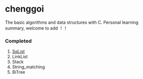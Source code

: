 chenggoi
=========================

The basic algorithms and data structures with C. Personal learning summary, welcome to add ！！

### Completed
1. [SqList](www.baidu.com)
2. LinkList
3. Stack
4. String_matching
5. BiTree

